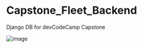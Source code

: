 # Capstone_Fleet_Backend
Django DB for devCodeCamp Capstone

![image](https://user-images.githubusercontent.com/24422068/136251817-66356184-0d1a-4b22-8c45-2e6233f1d239.png)
